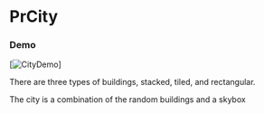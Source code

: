 # PrCity

### Demo

[![CityDemo](https://github.com/maherobaid15/PrCity/blob/main/res/city.png)]

There are three types of buildings, stacked, tiled, and rectangular.

The city is a combination of the random buildings and a skybox